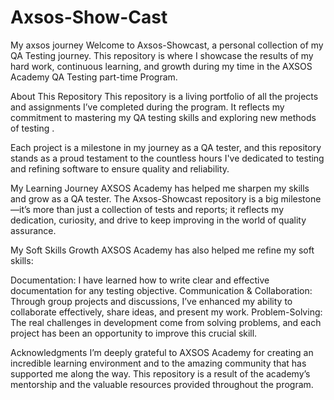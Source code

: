 # Axsos-Show-Cast
My axsos journey
Welcome to Axsos-Showcast, a personal collection of my QA Testing journey. This repository is where I showcase the results of my hard work, continuous learning, and growth during my time in the AXSOS Academy QA Testing part-time Program.



About This Repository
This repository is a living portfolio of all the projects and assignments I’ve completed during the program. It reflects my commitment to mastering my QA testing  skills and exploring new methods of testing . 

Each project is a milestone in my journey as a QA tester, and this repository stands as a proud testament to the countless hours I've dedicated to testing and refining software to ensure quality and reliability.

 My Learning Journey
AXSOS Academy has helped me sharpen my skills and grow as a QA tester. The Axsos-Showcast repository is a big milestone—it’s more than just a collection of tests and reports; it reflects my dedication, curiosity, and drive to keep improving in the world of quality assurance.


 My Soft Skills Growth
AXSOS Academy has also helped me refine my soft skills:

Documentation: I have learned how to write clear and effective documentation for any testing objective.
Communication & Collaboration: Through group projects and discussions, I’ve enhanced my ability to collaborate effectively, share ideas, and present my work.
Problem-Solving: The real challenges in development come from solving problems, and each project has been an opportunity to improve this crucial skill.

Acknowledgments
I’m deeply grateful to AXSOS Academy for creating an incredible learning environment and to the amazing community that has supported me along the way. This repository is a result of the academy’s mentorship and the valuable resources provided throughout the program.
